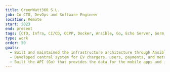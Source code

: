 ```yaml
---
title: GreenWatt360 S.L.
job: Co CTO, DevOps and Software Engineer
location: Remote
start: 2023
end: present
tags: [CTO, Infra, CI/CD, OCPP, Docker, Ansible, Go, Echo Server, Gorm, PHP, Laravel]
type: work
order: 50
goals:
  - Built and maintained the infrastructure architecture through Ansible, Docker and automation tools.
  - Developed central system for EV chargers, users, payments, and metrics in Go (OCPP protocol).
  - Built the API (Go) that provides the data for the mobile apps and internal (PHP) administrative tools.
---
```


